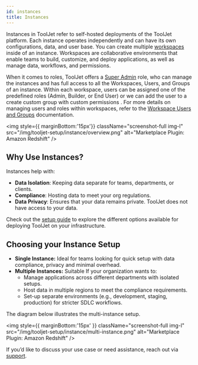 ```yaml
---
id: instances
title: Instances 
---
```


Instances in ToolJet refer to self-hosted deployments of the ToolJet platform. Each instance operates independently and can have its own configurations, data, and user base. You can create multiple [workspaces](/docs/tj-setup/workspaces) inside of an instance. Workspaces are collaborative environments that enable teams to build, customize, and deploy applications, as well as manage data, workflows, and permissions.

When it comes to roles, ToolJet offers a [Super Admin](/docs/user-management/role-based-access/super-admin#admin-vs-super-admin) role, who can manage the instances and has full access to all the Workspaces, Users, and Groups of an instance. Within each workspace, users can be assigned one of the predefined roles (Admin, Builder, or End User) or we can add the user to a create custom group with custom permissions . For more details on managing users and roles within workspaces, refer to the [Workspace Users and Groups](/docs/user-management/role-based-access/user-roles) documentation.



<img style={{ marginBottom:'15px'}} className="screenshot-full img-l" src="/img/tooljet-setup/instance/overview.png" alt="Marketplace Plugin: Amazon Redshift" />




## Why Use Instances?

Instances help with:

-   **Data Isolation**: Keeping data separate for teams, departments, or clients.
-   **Compliance**: Hosting data to meet your org regulations.
-   **Data Privacy**: Ensures that your data remains private. ToolJet does not have access to your data.

Check out the [setup guide](https://docs.tooljet.com/docs/setup/) to explore the different options available for deploying ToolJet on your infrastructure.

## Choosing your Instance Setup

-   **Single Instance:** Ideal for teams looking for quick setup with data compliance, privacy and minimal overhead.
-   **Multiple Instances:** Suitable If your organization wants to:
    -   Manage applications across different departments with isolated setups.
    -   Host data in multiple regions to meet the compliance requirements.
    -   Set-up separate environments (e.g., development, staging, production) for stricter SDLC workflows.

The diagram below illustrates the multi-instance setup.


<img style={{ marginBottom:'15px' }} className="screenshot-full img-l" src="/img/tooljet-setup/instance/multi-instance.png" alt="Marketplace Plugin: Amazon Redshift" />

If you’d like to discuss your use case or need assistance, reach out via [support](mailto:hello@tooljet.com).